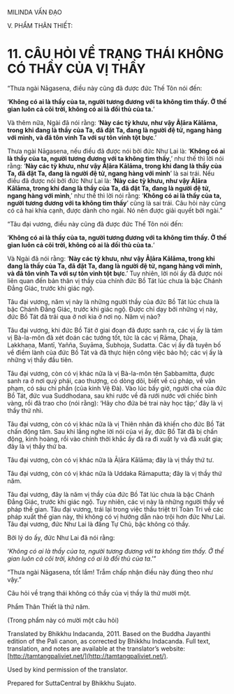  

MILINDA VẤN ĐẠO

V. PHẨM THÂN THIẾT:

# 11\. CÂU HỎI VỀ TRẠNG THÁI KHÔNG CÓ THẦY CỦA VỊ THẦY

“Thưa ngài Nāgasena, điều này cũng đã được đức Thế Tôn nói đến:

‘**Không có ai là thầy của ta, người tương đương với ta không tìm thấy. Ở thế gian luôn cả cõi trời, không có ai là đối thủ của ta.**’

Và thêm nữa, Ngài đã nói rằng: ‘**Này các tỳ khưu, như vậy Āḷāra Kālāma, trong khi đang là thầy của Ta, đã đặt Ta, đang là người đệ tử, ngang hàng với mình, và đã tôn vinh Ta với sự tôn vinh tột bực**.’

Thưa ngài Nāgasena, nếu điều đã được nói bởi đức Như Lai là: ‘**Không có ai là thầy của ta, người tương đương với ta không tìm thấy**,’ như thế thì lời nói rằng: ‘**Này các tỳ khưu, như vậy Āḷāra Kālāma, trong khi đang là thầy của Ta, đã đặt Ta, đang là người đệ tử, ngang hàng với mình**’ là sai trái. Nếu điều đã được nói bởi đức Như Lai là: ‘**Này các tỳ khưu, như vậy Āḷāra Kālāma, trong khi đang là thầy của Ta, đã đặt Ta, đang là người đệ tử, ngang hàng với mình**,’ như thế thì lời nói rằng: ‘**Không có ai là thầy của ta, người tương đương với ta không tìm thấy**’ cũng là sai trái. Câu hỏi này cũng có cả hai khía cạnh, được dành cho ngài. Nó nên được giải quyết bởi ngài.”

“Tâu đại vương, điều này cũng đã được đức Thế Tôn nói đến:

‘**Không có ai là thầy của ta, người tương đương với ta không tìm thấy. Ở thế gian luôn cả cõi trời, không có ai là đối thủ của ta.**’

Và Ngài đã nói rằng: ‘**Này các tỳ khưu, như vậy Āḷāra Kālāma, trong khi đang là thầy của Ta, đã đặt Ta, đang là người đệ tử, ngang hàng với mình, và đã tôn vinh Ta với sự tôn vinh tột bực**.’ Tuy nhiên, lời nói ấy đã được nói liên quan đến bản thân vị thầy của chính đức Bồ Tát lúc chưa là bậc Chánh Đẳng Giác, trước khi giác ngộ.

Tâu đại vương, năm vị này là những người thầy của đức Bồ Tát lúc chưa là bậc Chánh Đẳng Giác, trước khi giác ngộ. Được chỉ dạy bởi những vị này, đức Bồ Tát đã trải qua ở nơi kia ở nơi nọ. Năm vị nào?

Tâu đại vương, khi đức Bồ Tát ở giai đoạn đã được sanh ra, các vị ấy là tám vị Bà-la-môn đã xét đoán các tướng tốt, tức là các vị Rāma, Dhaja, Lakkhaṇa, Mantī, Yañña, Suyāma, Subhoja, Sudatta. Các vị ấy đã tuyên bố về điềm lành của đức Bồ Tát và đã thực hiện công việc bảo hộ; các vị ấy là những vị thầy đầu tiên.

Tâu đại vương, còn có vị khác nữa là vị Bà-la-môn tên Sabbamitta, được sanh ra ở nơi quý phái, cao thượng, có dòng dõi, biết về cú pháp, về văn phạm, có sáu chi phần (của kinh Vệ Đà). Vào lúc bấy giờ, người cha của đức Bồ Tát, đức vua Suddhodana, sau khi rước về đã rưới nước với chiếc bình vàng, rồi đã trao cho (nói rằng): ‘Hãy cho đứa bé trai này học tập;’ đây là vị thầy thứ nhì.

Tâu đại vương, còn có vị khác nữa là vị Thiên nhân đã khiến cho đức Bồ Tát chấn động tâm. Sau khi lắng nghe lời nói của vị ấy, đức Bồ Tát đã bị chấn động, kinh hoàng, rồi vào chính thời khắc ấy đã ra đi xuất ly và đã xuất gia; đây là vị thầy thứ ba.

Tâu đại vương, còn có vị khác nữa là Āḷāra Kālāma; đây là vị thầy thứ tư.

Tâu đại vương, còn có vị khác nữa là Uddaka Rāmaputta; đây là vị thầy thứ năm.

Tâu đại vương, đây là năm vị thầy của đức Bồ Tát lúc chưa là bậc Chánh Đẳng Giác, trước khi giác ngộ. Tuy nhiên, các vị này là những người thầy về pháp thế gian. Tâu đại vương, trái lại trong việc thấu triệt trí Toàn Tri về các pháp xuất thế gian này, thì không có vị hướng dẫn nào trội hơn đức Như Lai. Tâu đại vương, đức Như Lai là đấng Tự Chủ, bậc không có thầy.

Bởi lý do ấy, đức Như Lai đã nói rằng:

‘_Không có ai là thầy của ta, người tương đương với ta không tìm thấy. Ở thế gian luôn cả cõi trời, không có ai là đối thủ của ta_.’”

“Thưa ngài Nāgasena, tốt lắm! Trẫm chấp nhận điều này đúng theo như vậy.”

Câu hỏi về trạng thái không có thầy của vị thầy là thứ mười một.

Phẩm Thân Thiết là thứ năm.

(Trong phẩm này có mười một câu hỏi)

Translated by Bhikkhu Indacanda, 2011. Based on the Buddha Jayanthi edition of the Pali canon, as corrected by Bhikkhu Indacanda. Full text, translation, and notes are available at the translator’s website: [http://tamtangpaliviet.net/](http://tamtangpaliviet.net/).

Used by kind permission of the translator.

Prepared for SuttaCentral by Bhikkhu Sujato.